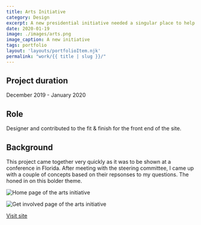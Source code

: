 ```yaml
---
title: Arts Initiative
category: Design
excerpt: A new presidential initiative needed a singular place to help its vision coalesce.
date: 2020-01-19
image: ./images/arts.png
image_caption: A new initiative
tags: portfolio
layout: 'layouts/portfolioItem.njk'
permalink: "work/{{ title | slug }}/"
---
```


## Project duration

December 2019 - January 2020

## Role

Designer and contributed to the fit & finish for the front end of the site.

## Background

This project came together very quickly as it was to be shown at a conference in Florida. After meeting with the steering committee, I came up with a couple of concepts based on their repsonses to my questions. The honed in on this bolder theme.

![Home page of the arts initiative](/images/arts-home.jpg)

![Get involved page of the arts initiative](/images/arts-get-involved.jpg)

[Visit site](https://artsinitiative.umich.edu/)
